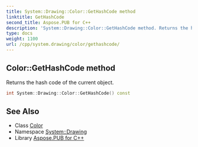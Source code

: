 ```yaml
---
title: System::Drawing::Color::GetHashCode method
linktitle: GetHashCode
second_title: Aspose.PUB for C++
description: 'System::Drawing::Color::GetHashCode method. Returns the hash code of the current object in C++.'
type: docs
weight: 1100
url: /cpp/system.drawing/color/gethashcode/
---
```

## Color::GetHashCode method


Returns the hash code of the current object.

```cpp
int System::Drawing::Color::GetHashCode() const
```

## See Also

* Class [Color](../)
* Namespace [System::Drawing](../../)
* Library [Aspose.PUB for C++](../../../)
